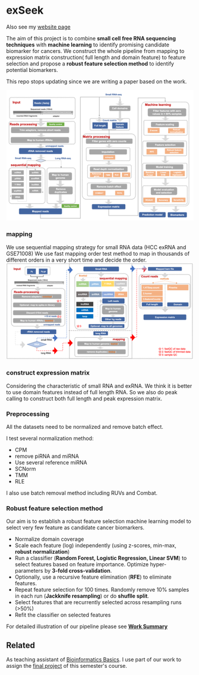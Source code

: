 # exSeek
Also see my [website page](https://www.cmwonderland.com/blog/2018/10/10/101-exrna-project/)

The aim of this project is to combine **small cell free RNA sequencing techniques** with **machine learning** to identify promising candidate biomarker for cancers. We construct the whole pipeline from mapping to expression matrix construction( full length and domain feature) to feature selection and propose a **robust feature selection method** to identify potential biomarkers.

This repo stops updating since we are writing a paper based on the work.

![](./plots/wholepipe.png)

### mapping 


We use sequential mapping strategy for small RNA data (HCC exRNA and GSE71008)
We use fast mapping order test method to map in thousands of different orders in a very short time and decide the order.
![](./plots/mapping_pipe.png)

### construct expression matrix

Considering the characteristic of small RNA and exRNA. We think it is better to use domain features instead of full length RNA. So we also do peak calling to construct both full length and peak expression matrix.

### Preprocessing
All the datasets need to be normalized and remove batch effect.

I test several normalization method:

- CPM
- remove piRNA and miRNA
- Use several reference miRNA
- SCNorm
- TMM
- RLE

I also use batch removal method including RUVs and Combat.

###  Robust feature selection method
Our aim is to establish a robust feature selection machine learning model to select very few feature as candidate cancer biomarkers.

- Normalize domain coverage 
- Scale each feature (log) independently (using z-scores, min-max, **robust normalization**)
- Run a classifier (**Random Forest, Logistic Regression, Linear SVM**) to select features based on feature importance. Optimize hyper-parameters by **3-fold cross-validation**.
- Optionally, use a recursive feature elimination (**RFE**) to eliminate features.
- Repeat feature selection for 100 times. Randomly remove 10% samples in each run (**Jackknife resampling**) or do **shuflle split**.
- Select features that are recurrently selected across resampling runs (>50%)
- Refit the classifier on selected features

For detailed illustration of our pipeline please see [**Work Summary**](#work)



## Related
As teaching assistant of [Bioinformatics Basics](https://legacy.gitbook.com/book/lulab/teaching/details). I use part of our work to assign the [final project](https://lulab.gitbooks.io/teaching/content/quiz/quiz_exrna/quiz_exrna_tutorial.html) of this semester's course.  

